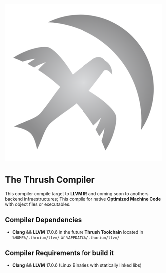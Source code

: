 <p align="center">
  <img src= "https://github.com/Thrush-Lang/.github/blob/main/assets/Thrush.png" alt= "logo" style= "width: 2hv; height: 2hv;"> </img>
</p>

# The Thrush Compiler 

This compiler compile target to **LLVM IR** and coming soon to anothers backend infraestructures; This compile for native **Optimized Machine Code** with object files or executables.

## Compiler Dependencies

- **Clang** && **LLVM** 17.0.6 in the future **Thrush Toolchain** located in `%HOME%/.throium/llvm/` or `%APPDATA%/.thorium/llvm/` 

## Compiler Requirements for build it

- **Clang** && **LLVM** 17.0.6 (Linux Binaries with statically linked libs)


